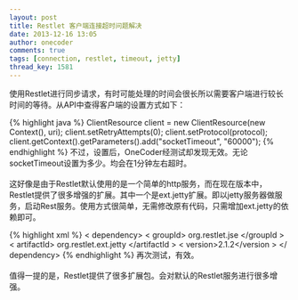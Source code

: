 ```yaml
---
layout: post
title: Restlet 客户端连接超时问题解决
date: 2013-12-16 13:05
author: onecoder
comments: true
tags: [connection, restlet, timeout, jetty]
thread_key: 1581
---
```

<p>
	使用Restlet进行同步请求，有时可能处理的时间会很长所以需要客户端进行较长时间的等待。从API中查得客户端的设置方式如下：
	&nbsp;</p>
{% highlight java %}
ClientResource client = new ClientResource(new Context(), uri);
client.setRetryAttempts(0);
client.setProtocol(protocol);
client.getContext().getParameters().add(&quot;socketTimeout&quot;, &quot;60000&quot;);
{% endhighlight %}
	不过，设置后，OneCoder经测试却发现无效。无论socketTimeout设置为多少。均会在1分钟左右超时。<br />
	<br />
	这好像是由于Restlet默认使用的是一个简单的http服务，而在现在版本中，Restlet提供了很多增强的扩展。其中一个是ext.jetty扩展。即以jetty服务器做服务，启动Rest服务。使用方式很简单，无需修改原有代码，只需增加ext.jetty的依赖即可。</p>
{% highlight xml %}
 &lt; dependency&gt;
                             &lt; groupId&gt; org.restlet.jse &lt;/groupId &gt;
                             &lt; artifactId&gt; org.restlet.ext.jetty &lt;/artifactId &gt;
                             &lt; version&gt;2.1.2&lt;/version &gt;
                   &lt;/ dependency&gt;
{% endhighlight %}
	再次测试，有效。<br />
	<br />
	值得一提的是，Restlet提供了很多扩展包。会对默认的Restlet服务进行很多增强。<br />
	<br />
	<br />
	&nbsp;</p>

